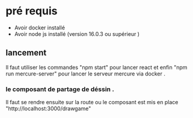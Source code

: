 # pré requis 
- Avoir docker installé
- Avoir node js installé (version 16.0.3 ou supérieur )

## lancement

Il faut utiliser les commandes "npm start" pour lancer react et enfin "npm run mercure-server" pour lancer le serveur mercure via docker .

### le composant de partage de déssin .

Il faut se rendre ensuite sur la route ou le composant est mis en place "http://localhost:3000/drawgame"
